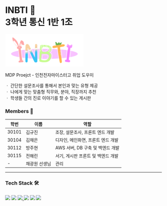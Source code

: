 # **INBTI 📑**<br> 3학년 통신 1반 1조<br>
<img width="50%" src="https://github.com/barry0105/INBTI/blob/main/Front-end/lib/Picture/LOGO.png?raw=true"/>

MDP Proejct - 인천전자마이스터고 취업 도우미<br>

ㆍ 간단한 설문조사를 통해서 본인과 맞는 유형 제공<br>
ㆍ 나에게 맞는 맞춤형 직무와, 분야, 직장까지 추천<br>
ㆍ 학생들 간의 진로 이야기를 할 수 있는 게시판<br>

<h3>Members 👤</h3>

| 학번 | 이름 | 역할 |
| ------- | ------- | ------- |
| 30101 | 김규진 | 조장, 설문조사, 프론트 엔드 개발 |
| 30104 | 김채은 | 디자인, 메인화면, 프론트 엔드 개발 |
| 30112 | 방주현 | AWS 서버, DB 구축 및 백엔드 개발 |
| 30115 | 전해린 | 서기, 게시판 프론트 및 백엔드 개발 |
| - | 채광원 선생님 | 관리 |
<div/>
<hr>
<h3>Tech Stack 🛠️<h3>
<a href="https://namu.wiki/w/JavaScript"><img src="https://img.shields.io/badge/JavaScript-black?style=flat&logo=JavaScript&logoColor=F7DF1E"/></a>
<a href="https://namu.wiki/w/Python"><img src="https://img.shields.io/badge/Python-black?style=flat&logo=Python&logoColor=3776AB"/></a>
<a href="https://namu.wiki/w/HTML"><img src="https://img.shields.io/badge/HTML5-black?style=flat&logo=HTML5&logoColor=E34F26"/> </a>
<a href="https://namu.wiki/w/CSS"><img src="https://img.shields.io/badge/CSS3-black?style=flat&logo=css3&logoColor=1572B6"/></a>
<a href="https://namu.wiki/w/Spring(%ED%94%84%EB%A0%88%EC%9E%84%EC%9B%8C%ED%81%AC)"><img src="https://img.shields.io/badge/Spring Boot-black?style=flat&logo=Spring Boot&logoColor=6DB33F"/></a>
<a href="https://namu.wiki/w/MariaDB"><img src="https://img.shields.io/badge/MariaDB-black?style=flat&logo=MariaDB&logoColor=003545"/></a>

</div>
